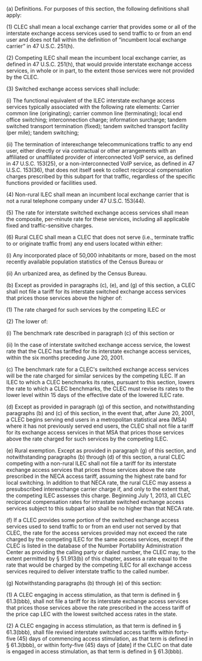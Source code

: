(a) Definitions. For purposes of this section, the following definitions shall apply:

(1) CLEC shall mean a local exchange carrier that provides some or all of the interstate exchange access services used to send traffic to or from an end user and does not fall within the definition of “incumbent local exchange carrier” in 47 U.S.C. 251(h).

(2) Competing ILEC shall mean the incumbent local exchange carrier, as defined in 47 U.S.C. 251(h), that would provide interstate exchange access services, in whole or in part, to the extent those services were not provided by the CLEC.

(3) Switched exchange access services shall include:

(i) The functional equivalent of the ILEC interstate exchange access services typically associated with the following rate elements: Carrier common line (originating); carrier common line (terminating); local end office switching; interconnection charge; information surcharge; tandem switched transport termination (fixed); tandem switched transport facility (per mile); tandem switching;

(ii) The termination of interexchange telecommunications traffic to any end user, either directly or via contractual or other arrangements with an affiliated or unaffiliated provider of interconnected VoIP service, as defined in 47 U.S.C. 153(25), or a non-interconnected VoIP service, as defined in 47 U.S.C. 153(36), that does not itself seek to collect reciprocal compensation charges prescribed by this subpart for that traffic, regardless of the specific functions provided or facilities used.

(4) Non-rural ILEC shall mean an incumbent local exchange carrier that is not a rural telephone company under 47 U.S.C. 153(44).

(5) The rate for interstate switched exchange access services shall mean the composite, per-minute rate for these services, including all applicable fixed and traffic-sensitive charges.

(6) Rural CLEC shall mean a CLEC that does not serve (i.e., terminate traffic to or originate traffic from) any end users located within either:

(i) Any incorporated place of 50,000 inhabitants or more, based on the most recently available population statistics of the Census Bureau or

(ii) An urbanized area, as defined by the Census Bureau.

(b) Except as provided in paragraphs (c), (e), and (g) of this section, a CLEC shall not file a tariff for its interstate switched exchange access services that prices those services above the higher of:

(1) The rate charged for such services by the competing ILEC or

(2) The lower of:

(i) The benchmark rate described in paragraph (c) of this section or

(ii) In the case of interstate switched exchange access service, the lowest rate that the CLEC has tariffed for its interstate exchange access services, within the six months preceding June 20, 2001.

(c) The benchmark rate for a CLEC's switched exchange access services will be the rate charged for similar services by the competing ILEC. If an ILEC to which a CLEC benchmarks its rates, pursuant to this section, lowers the rate to which a CLEC benchmarks, the CLEC must revise its rates to the lower level within 15 days of the effective date of the lowered ILEC rate.

(d) Except as provided in paragraph (g) of this section, and notwithstanding paragraphs (b) and (c) of this section, in the event that, after June 20, 2001, a CLEC begins serving end users in a metropolitan statistical area (MSA) where it has not previously served end users, the CLEC shall not file a tariff for its exchange access services in that MSA that prices those services above the rate charged for such services by the competing ILEC.

(e) Rural exemption. Except as provided in paragraph (g) of this section, and notwithstanding paragraphs (b) through (d) of this section, a rural CLEC competing with a non-rural ILEC shall not file a tariff for its interstate exchange access services that prices those services above the rate prescribed in the NECA access tariff, assuming the highest rate band for local switching. In addition to that NECA rate, the rural CLEC may assess a presubscribed interexchange carrier charge if, and only to the extent that, the competing ILEC assesses this charge. Beginning July 1, 2013, all CLEC reciprocal compensation rates for intrastate switched exchange access services subject to this subpart also shall be no higher than that NECA rate.

(f) If a CLEC provides some portion of the switched exchange access services used to send traffic to or from an end user not served by that CLEC, the rate for the access services provided may not exceed the rate charged by the competing ILEC for the same access services, except if the CLEC is listed in the database of the Number Portability Administration Center as providing the calling party or dialed number, the CLEC may, to the extent permitted by § 51.913(b) of this chapter, assess a rate equal to the rate that would be charged by the competing ILEC for all exchange access services required to deliver interstate traffic to the called number.

(g) Notwithstanding paragraphs (b) through (e) of this section:

(1) A CLEC engaging in access stimulation, as that term is defined in § 61.3(bbb), shall not file a tariff for its interstate exchange access services that prices those services above the rate prescribed in the access tariff of the price cap LEC with the lowest switched access rates in the state.

(2) A CLEC engaging in access stimulation, as that term is defined in § 61.3(bbb), shall file revised interstate switched access tariffs within forty-five (45) days of commencing access stimulation, as that term is defined in § 61.3(bbb), or within forty-five (45) days of [date] if the CLEC on that date is engaged in access stimulation, as that term is defined in § 61.3(bbb).

